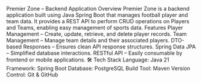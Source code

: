 Premier Zone – Backend Application
Overview
Premier Zone is a backend application built using Java Spring Boot that manages football player and team data. It provides a REST API to perform CRUD operations on Players and Teams, enabling easy management of sports data.
Features
Player Management – Create, update, retrieve, and delete player records.
Team Management – Manage team details and their associated players.
DTO-based Responses – Ensures clean API response structures.
Spring Data JPA – Simplified database interactions.
RESTful API – Easily consumable by frontend or mobile applications.
🛠️ Tech Stack
Language: Java 21
Framework: Spring Boot
Database: PostgreSQL
Build Tool: Maven
Version Control: Git & GitHub

